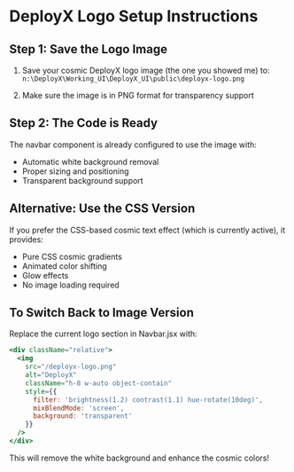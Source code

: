 # DeployX Logo Setup Instructions

## Step 1: Save the Logo Image
1. Save your cosmic DeployX logo image (the one you showed me) to:
   `n:\DeployX\Working_UI\DeployX_UI\public\deployx-logo.png`

2. Make sure the image is in PNG format for transparency support

## Step 2: The Code is Ready
The navbar component is already configured to use the image with:
- Automatic white background removal
- Proper sizing and positioning
- Transparent background support

## Alternative: Use the CSS Version
If you prefer the CSS-based cosmic text effect (which is currently active), it provides:
- Pure CSS cosmic gradients
- Animated color shifting
- Glow effects
- No image loading required

## To Switch Back to Image Version
Replace the current logo section in Navbar.jsx with:

```jsx
<div className="relative">
  <img 
    src="/deployx-logo.png" 
    alt="DeployX" 
    className="h-8 w-auto object-contain"
    style={{
      filter: 'brightness(1.2) contrast(1.1) hue-rotate(10deg)',
      mixBlendMode: 'screen',
      background: 'transparent'
    }}
  />
</div>
```

This will remove the white background and enhance the cosmic colors!